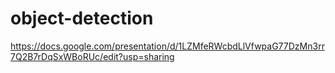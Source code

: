 # object-detection

https://docs.google.com/presentation/d/1LZMfeRWcbdLlVfwpaG77DzMn3rr7Q2B7rDqSxWBoRUc/edit?usp=sharing
